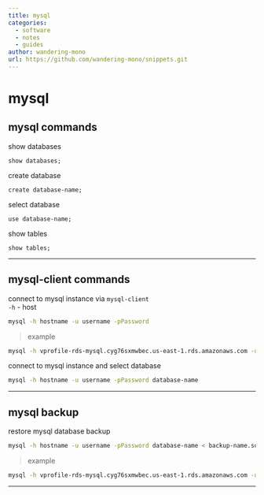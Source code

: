 ```yaml
---
title: mysql
categories:
  - software
  - notes
  - guides
author: wandering-mono
url: https://github.com/wandering-mono/snippets.git
---
```


# mysql

## mysql commands

show databases

```mysql
show databases;
```

create database

```mysql
create database-name;
```

select database

```mysql
use database-name;
```

show tables

```mysql
show tables;
```

---

## mysql-client commands

connect to mysql instance via `mysql-client`  
`-h` - host

```bash
mysql -h hostname -u username -pPassword
```

> example

```bash
mysql -h vprofile-rds-mysql.cyg76sxmwbec.us-east-1.rds.amazonaws.com -u admin -pG6TfrbTYjU2uM3TidgP0
```

connect to mysql instance and select database

```bash
mysql -h hostname -u username -pPassword database-name
```

---

## mysql backup

restore mysql database backup

```bash
mysql -h hostname -u username -pPassword database-name < backup-name.sql
```

> example

```bash
mysql -h vprofile-rds-mysql.cyg76sxmwbec.us-east-1.rds.amazonaws.com -u admin -pG6TfrbTYjU2uM3TidgP0 accounts < db_backup.sql
```

---
